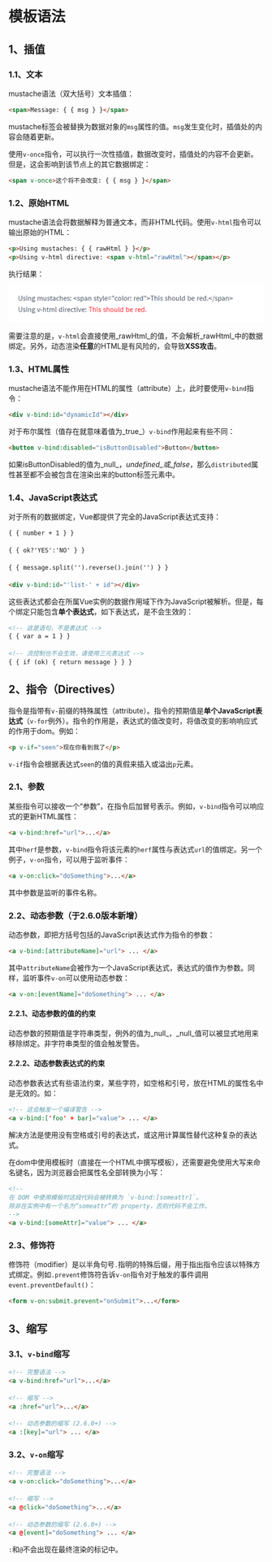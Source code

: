 # 模板语法

## 1、插值

### 1.1、文本

mustache语法（双大括号）文本插值：

```html
<span>Message: { { msg } }</span>
```

mustache标签会被替换为数据对象的`msg`属性的值。`msg`发生变化时，插值处的内容会随着更新。

使用`v-once`指令，可以执行一次性插值，数据改变时，插值处的内容不会更新。但是，这会影响到该节点上的其它数据绑定：

```html
<span v-once>这个将不会改变: { { msg } }</span>
```

### 1.2、原始HTML

mustache语法会将数据解释为普通文本，而非HTML代码。使用`v-html`指令可以输出原始的HTML：

```html
<p>Using mustaches: { { rawHtml } }</p>
<p>Using v-html directive: <span v-html="rawHtml"></span></p>
```

执行结果：

![](/assets/1583219589091.png)

需要注意的是，`v-html`会直接使用_rawHtml_的值，不会解析_rawHtml_中的数据绑定。另外，动态渲染**任意**的HTML是有风险的，会导致**XSS攻击**。

### 1.3、HTML属性

mustache语法不能作用在HTML的属性（attribute）上，此时要使用`v-bind`指令：

```html
<div v-bind:id="dynamicId"></div>
```

对于布尔属性（值存在就意味着值为_true_）`v-bind`作用起来有些不同：

```html
<button v-bind:disabled="isButtonDisabled">Button</button>
```

如果isButtonDisabled的值为_null_，_undefined_或_false_，那么`distributed`属性甚至都不会被包含在渲染出来的button标签元素中。

### 1.4、JavaScript表达式

对于所有的数据绑定，Vue都提供了完全的JavaScript表达式支持：

```html
{ { number + 1 } }

{ { ok?'YES':'NO' } }

{ { message.split('').reverse().join('') } }

<div v-bind:id="'list-' + id"></div>
```

这些表达式都会在所属Vue实例的数据作用域下作为JavaScript被解析。但是，每个绑定只能包含**单个表达式**，如下表达式，是不会生效的：

```html
<!-- 这是语句，不是表达式 -->
{ { var a = 1 } }

<!-- 流控制也不会生效，请使用三元表达式 -->
{ { if (ok) { return message } } }
```

## 2、指令（Directives）

指令是指带有`v-`前缀的特殊属性（attribute）。指令的预期值是**单个JavaScript表达式**（`v-for`例外）。指令的作用是，表达式的值改变时，将值改变的影响响应式的作用于dom。例如：

```html
<p v-if="seen">现在你看到我了</p>
```

`v-if`指令会根据表达式`seen`的值的真假来插入或溢出`p`元素。

### 2.1、参数

某些指令可以接收一个“参数”，在指令后加冒号表示。例如，`v-bind`指令可以响应式的更新HTML属性：

```html
<a v-bind:href="url">...</a>
```

其中`herf`是参数，`v-bind`指令将该元素的`herf`属性与表达式`url`的值绑定。另一个例子，`v-on`指令，可以用于监听事件：

```html
<a v-on:click="doSomething">...</a>
```

其中参数是监听的事件名称。

### 2.2、动态参数（于2.6.0版本新增）

动态参数，即把方括号包括的JavaScript表达式作为指令的参数：

```html
<a v-bind:[attributeName]="url"> ... </a>
```

其中`attributeName`会被作为一个JavaScript表达式，表达式的值作为参数。同样，监听事件`v-on`可以使用动态参数：

```html
<a v-on:[eventName]="doSomething"> ... </a>
```

#### 2.2.1、动态参数的值的约束

动态参数的预期值是字符串类型，例外的值为_null_，_null_值可以被显式地用来移除绑定。非字符串类型的值会触发警告。

#### 2.2.2、动态参数表达式的约束

动态参数表达式有些语法约束，某些字符，如空格和引号，放在HTML的属性名中是无效的。如：

```html
<!-- 这会触发一个编译警告 -->
<a v-bind:['foo' + bar]="value"> ... </a>
```

解决方法是使用没有空格或引号的表达式，或这用计算属性替代这种复杂的表达式。

在dom中使用模板时（直接在一个HTML中撰写模板），还需要避免使用大写来命名键名，因为浏览器会把属性名全部转换为小写：

```html
<!--
在 DOM 中使用模板时这段代码会被转换为 `v-bind:[someattr]`。
除非在实例中有一个名为“someattr”的 property，否则代码不会工作。
-->
<a v-bind:[someAttr]="value"> ... </a>
```

### 2.3、修饰符

修饰符（modifier）是以半角句号`.`指明的特殊后缀，用于指出指令应该以特殊方式绑定。例如`.prevent`修饰符告诉`v-on`指令对于触发的事件调用`event.preventDefault()`：

```html
<form v-on:submit.prevent="onSubmit">...</form>
```

## 3、缩写

### 3.1、`v-bind`缩写

```html
<!-- 完整语法 -->
<a v-bind:href="url">...</a>

<!-- 缩写 -->
<a :href="url">...</a>

<!-- 动态参数的缩写 (2.6.0+) -->
<a :[key]="url"> ... </a>
```

### 3.2、`v-on`缩写

```html
<!-- 完整语法 -->
<a v-on:click="doSomething">...</a>

<!-- 缩写 -->
<a @click="doSomething">...</a>

<!-- 动态参数的缩写 (2.6.0+) -->
<a @[event]="doSomething"> ... </a>
```

`:`和`@`不会出现在最终渲染的标记中。

